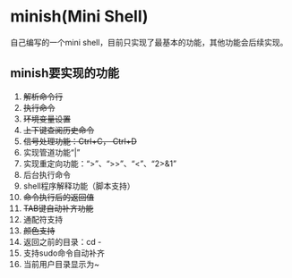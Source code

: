 # minish(Mini Shell)

自己编写的一个mini shell，目前只实现了最基本的功能，其他功能会后续实现。

## minish要实现的功能

1. ~~解析命令行~~
2. ~~执行命令~~
3. ~~环境变量设置~~
4. ~~上下键查阅历史命令~~
5. ~~信号处理功能：Ctrl+C， Ctrl+D~~
6. 实现管道功能“|”
7. 实现重定向功能：“>”、“>>”、“<”、“2>&1”
8. 后台执行命令
9. shell程序解释功能（脚本支持）
10. ~~命令执行后的返回值~~
11. ~~TAB键自动补齐功能~~
12. 通配符支持
13. ~~颜色支持~~
14. 返回之前的目录：cd -
15. 支持sudo命令自动补齐
16. 当前用户目录显示为~
